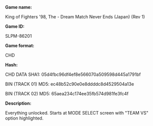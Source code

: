 ﻿**Game name:**

King of Fighters '98, The - Dream Match Never Ends (Japan) (Rev 1)

**Game ID:**

SLPM-86201

**Game format:**

CHD

**Hash:**

CHD DATA SHA1: 05d4fbc96df4ef8e566070a509598d445a1791bf

BIN (TRACK 01) MD5: ec48b52c90e0e8ddddc8d4529504a13e

BIN (TRACK 02) MD5: 65aea234c174ee35fb574d981fe3fc4f

**Description:**

Everything unlocked. Starts at MODE SELECT screen with "TEAM VS" option highlighted.
